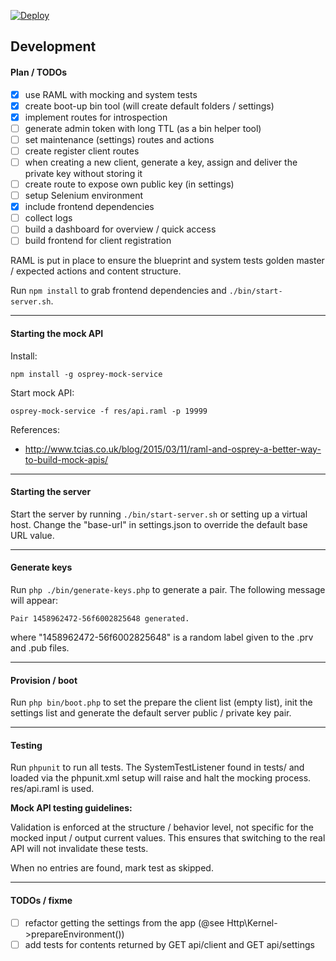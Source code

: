 [![Deploy](https://www.herokucdn.com/deploy/button.svg)](https://heroku.com/deploy?template=https://github.com/bogdananton/jwtpoc-server)


## Development

#### Plan / TODOs

- [x] use RAML with mocking and system tests
- [x] create boot-up bin tool (will create default folders / settings)
- [x] implement routes for introspection
- [ ] generate admin token with long TTL (as a bin helper tool)
- [ ] set maintenance (settings) routes and actions
- [ ] create register client routes
- [ ] when creating a new client, generate a key, assign and deliver the private key without storing it
- [ ] create route to expose own public key (in settings)
- [ ] setup Selenium environment
- [x] include frontend dependencies
- [ ] collect logs
- [ ] build a dashboard for overview / quick access
- [ ] build frontend for client registration

RAML is put in place to ensure the blueprint and system tests golden master / expected actions and content structure.

Run `npm install` to grab frontend dependencies and `./bin/start-server.sh`.

----

#### Starting the mock API

Install:

```
npm install -g osprey-mock-service
```

Start mock API:

```
osprey-mock-service -f res/api.raml -p 19999
```

References:

* http://www.tcias.co.uk/blog/2015/03/11/raml-and-osprey-a-better-way-to-build-mock-apis/

----

#### Starting the server

Start the server by running `./bin/start-server.sh` or setting up a virtual host. Change the "base-url" in settings.json to override the default base URL value.

----

#### Generate keys

Run `php ./bin/generate-keys.php` to generate a pair. The following message will appear:

```
Pair 1458962472-56f6002825648 generated.
```

where "1458962472-56f6002825648" is a random label given to the .prv and .pub files.

----

#### Provision / boot

Run `php bin/boot.php` to set the prepare the client list (empty list), init the settings list and generate the default server public / private key pair.

----

#### Testing

Run `phpunit` to run all tests. The SystemTestListener found in tests/ and loaded via the phpunit.xml setup will raise and halt the mocking process. res/api.raml is used.


**Mock API testing guidelines:**

Validation is enforced at the structure / behavior level, not specific for the mocked input / output current values.
This ensures that switching to the real API will not invalidate these tests.

When no entries are found, mark test as skipped.


----

#### TODOs / fixme

- [ ] refactor getting the settings from the app (@see Http\Kernel->prepareEnvironment())
- [ ] add tests for contents returned by GET api/client and GET api/settings
